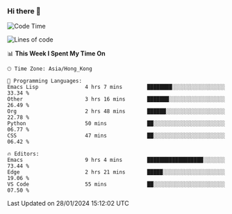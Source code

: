 ### Hi there 👋

<!--
**nicehiro/nicehiro** is a ✨ _special_ ✨ repository because its `README.md` (this file) appears on your GitHub profile.

Here are some ideas to get you started:

- 🔭 I’m currently working on ...
- 🌱 I’m currently learning ...
- 👯 I’m looking to collaborate on ...
- 🤔 I’m looking for help with ...
- 💬 Ask me about ...
- 📫 How to reach me: ...
- 😄 Pronouns: ...
- ⚡ Fun fact: ...
-->

<!--START_SECTION:waka-->
![Code Time](http://img.shields.io/badge/Code%20Time-205%20hrs%2027%20mins-blue)

![Lines of code](https://img.shields.io/badge/From%20Hello%20World%20I%27ve%20Written-2.6%20million%20lines%20of%20code-blue)

📊 **This Week I Spent My Time On** 

```text
🕑︎ Time Zone: Asia/Hong_Kong

💬 Programming Languages: 
Emacs Lisp               4 hrs 7 mins        ████████░░░░░░░░░░░░░░░░░   33.34 % 
Other                    3 hrs 16 mins       ███████░░░░░░░░░░░░░░░░░░   26.49 % 
Org                      2 hrs 48 mins       ██████░░░░░░░░░░░░░░░░░░░   22.78 % 
Python                   50 mins             ██░░░░░░░░░░░░░░░░░░░░░░░   06.77 % 
CSS                      47 mins             ██░░░░░░░░░░░░░░░░░░░░░░░   06.42 % 

🔥 Editors: 
Emacs                    9 hrs 4 mins        ██████████████████░░░░░░░   73.44 % 
Edge                     2 hrs 21 mins       █████░░░░░░░░░░░░░░░░░░░░   19.06 % 
VS Code                  55 mins             ██░░░░░░░░░░░░░░░░░░░░░░░   07.50 % 
```


 Last Updated on 28/01/2024 15:12:02 UTC
<!--END_SECTION:waka-->
